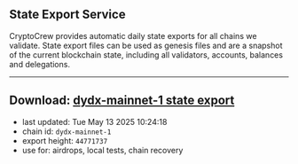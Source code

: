 ## State Export Service
CryptoCrew provides automatic daily state exports for all chains we validate. State export files can be used as genesis files and are a snapshot of the current blockchain state, including all validators, accounts, balances and delegations.

---
**Download: [dydx-mainnet-1 state export](https://dl-tyo.ccvalidators.com/SERVICE/dydx/dydx-mainnet-1_export_44771737.json)**
---

- last updated: Tue May 13 2025 10:24:18
- chain id: `dydx-mainnet-1`
- export height: `44771737`
- use for: airdrops, local tests, chain recovery
